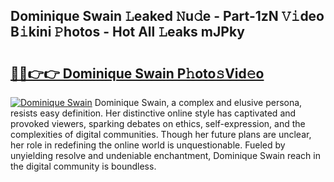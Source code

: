## Dominique Swain 𝙻eaked 𝙽u𝚍e - Part-1zN 𝚅𝚒deo B𝚒kini 𝙿hotos - Hot All 𝙻eaks mJPky

# <h2><a href="http://ld3vf6.urlbe.top/?page=Dominique+Swain">🔗🔗👉👉 Dominique Swain P𝚑oto𝚜Vid𝚎o</a></h2>

[![Dominique Swain](https://i.imgur.com/eBuTRDB.gif)](http://ld3vf6.urlbe.top/?page=Dominique+Swain)
Dominique Swain, a complex and elusive persona, resists easy definition. Her distinctive online style has captivated and provoked viewers, sparking debates on ethics, self-expression, and the complexities of digital communities. Though her future plans are unclear, her role in redefining the online world is unquestionable. Fueled by unyielding resolve and undeniable enchantment, Dominique Swain reach in the digital community is boundless.
